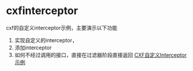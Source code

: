 # cxfinterceptor
cxf的自定义interceptor示例，主要演示以下功能
1. 实现自定义的interceptor，
2. 添加interceptor
3. 如何不经过调用的接口，直接在过滤器阶段直接返回
[CXF自定义Interceptor示例](http://www.jianshu.com/p/e638a33b714a)
